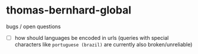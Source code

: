 # thomas-bernhard-global

bugs / open questions

- [ ] how should languages be encoded in urls (queries with special characters like
      `portuguese (brazil)` are currently also broken/unreliable)
